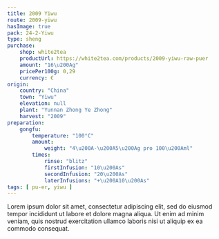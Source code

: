 ```yaml
---
title: 2009 Yiwu
route: 2009-yiwu
hasImage: true 
pack: 24-2-Yiwu
type: sheng
purchase:
    shop: white2tea
    productUrl: https://white2tea.com/products/2009-yiwu-raw-puer
    amount: "16\u200Ag"
    pricePer100g: 0,29
    currency: €
origin:
    country: "China"
    town: "Yiwu"
    elevation: null
    plant: "Yunnan Zhong Ye Zhong"
    harvest: "2009"
preparation:
    gongfu:
        temperature: "100°C"
        amount:
            weight: "4\u200A-\u200A5\u200Ag pro 100\u200Aml"
        times:
            rinse: "blitz"
            firstInfusion: "10\u200As"
            secondInfusion: "20\u200As"
            laterInfusions: "+\u200A10\u200As"
tags: [ pu-er, yiwu ]
---
```

Lorem ipsum dolor sit amet, consectetur adipiscing elit, sed do eiusmod tempor incididunt ut labore et dolore magna aliqua. Ut enim ad minim veniam, quis nostrud exercitation ullamco laboris nisi ut aliquip ex ea commodo consequat.
